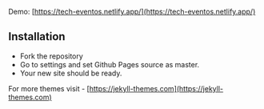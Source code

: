 Demo: [https://tech-eventos.netlify.app/](https://tech-eventos.netlify.app/)

## Installation
* Fork the repository
* Go to settings and set Github Pages source as master.
* Your new site should be ready.

For more themes visit - [https://jekyll-themes.com](https://jekyll-themes.com)
